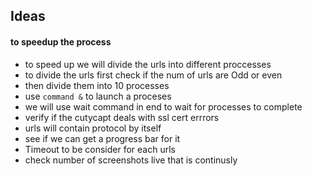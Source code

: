 ## Ideas


#### to speedup the process

- to speed up we will divide the urls into different proccesses
- to divide the urls first check if the num of urls are Odd or even
- then divide them into 10 processes
- use `command &` to launch a proceses
- we will use wait command in end to wait for processes to complete
- verify if the cutycapt deals with ssl cert errrors
- urls will contain protocol by itself
- see if we can get a progress bar for it
- Timeout to be consider for each urls
- check number of screenshots live that is continusly
